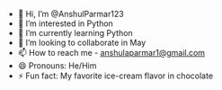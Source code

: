 - 👋 Hi, I’m @AnshulParmar123
- 👀 I’m interested in Python
- 🌱 I’m currently learning Python
- 💞️ I’m looking to collaborate in May
- 📫 How to reach me - anshulaparmar1@gmail.com
- 😄 Pronouns: He/Him
- ⚡ Fun fact: My favorite ice-cream flavor in chocolate

<!---
AnshulParmar123/AnshulParmar123 is a ✨ special ✨ repository because its `README.md` (this file) appears on your GitHub profile.
You can click the Preview link to take a look at your changes.
--->
